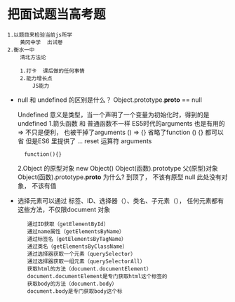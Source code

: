 # 把面试题当高考题
    1.以题目来检验当前js所学
        黄冈中学  出试卷
    2.衡水一中
        清北方法论

        1.打卡  课后做的任何事情
        2.能力增长点
            JS能力


- null 和 undefined  的区别是什么？
    Object.prototype.__proto__ == null 

    Undefined  意义是类型，当一个声明了一个变量为初始化时，得到的是 undefined 
    1.箭头函数 和 普通函数不一样
        ES5时代的arguments  也是有用的
        =>  不只是便利， 也被干掉了arguments
        () => {}   省略了function  () {} 都可以省    但是ES6 里提供了 ... reset 运算符
            arguments

        function(){}

    2.Object 的原型对象
        new Object()
        Object(函数).prototype
        父(原型)对象  
        Object(函数).prototype.__proto__
        为什么?  到顶了， 不该有原型
        null 此处没有对象， 不该有值

- 选择元素可以通过 标签、ID、选择器（）、类名、子元素（），
    任何元素都有这些方法，不仅限document 对象

         通过ID获取（getElementById）
         通过name属性（getElementsByName）
         通过标签名（getElementsByTagName）
         通过类名（getElementsByClassName）
         通过选择器获取一个元素（querySelector）
         通过选择器获取一组元素（querySelectorAll）
         获取html的方法（document.documentElement）
         document.documentElement是专门获取html这个标签的
         获取body的方法（document.body）
         document.body是专门获取body这个标
